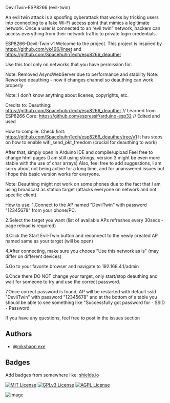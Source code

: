 DevilTwin-ESP8266 (evil-twin)

An evil twin attack is a spoofing cyberattack that works by tricking users into connecting to a fake Wi-Fi access point that mimics a legitimate network. Once a user is connected to an “evil twin” network, hackers can access everything from their network traffic to private login credentials.

ESP8266-Devil-Twin v1
Welcome to the project. This project is inspired by https://github.com/vk496/linset and https://github.com/SpacehuhnTech/esp8266_deauther

Use this tool only on networks that you have permission for.

Note: Removed AsyncWebServer due to performance and stability Note: Reworked deauthing - now it changes channel so deauthing can work properly

Note: I don't know anything about licenes, copyrights, etc.

Credits to: Deauthing: https://github.com/SpacehuhnTech/esp8266_deauther // Learned from ESP8266 Core: https://github.com/espressif/arduino-esp32 // Edited and used

How to compile:
Check first: https://github.com/SpacehuhnTech/esp8266_deauther/tree/v1 It has steps on how to enable wifi_send_pkt_freedom (crucial for deauthing to work)

After that, simply open in Arduino IDE and compile/upload Feel free to change html pages (I am still using strings, version 3 might be even more stable with the use of char arrays) Also, feel free to add suggestions, I am sorry about not being active for a long time, and for unanswered issues but I hope this basic version works for everyone.

Note: Deauthing might not work on some phones due to the fact that I am using broadcast as station target (attacks everyone on network and not specific client).

How to use:
1.Connect to the AP named "DevilTwin" with password "12345678" from your phone/PC.

2.Select the target you want (list of available APs refreshes every 30secs - page reload is required)

3.Click the Start Evil-Twin button and reconnect to the newly created AP named same as your target (will be open)

4.After connecting, make sure you chooes "Use this network as is" (may differ on different devices)

5.Go to your favorite browser and navigate to 192.168.4.1/admin

6.Once there DO NOT change your target, only start/stop deauthing and wait for someone to try and use the correct password.

7.Once correct password is found, AP will be restarted with default ssid "DevilTwin" with password "12345678" and at the bottom of a table you should be able to see something like "Successfully got password for - SSID - Password

If you have any questions, feel free to post in the issues section
## Authors

- [@mkshaon.exe](https://www.facebook.com/mkshaonexe/)


## Badges

Add badges from somewhere like: [shields.io](https://shields.io/)

[![MIT License](https://img.shields.io/badge/License-MIT-green.svg)](https://choosealicense.com/licenses/mit/)
[![GPLv3 License](https://img.shields.io/badge/License-GPL%20v3-yellow.svg)](https://opensource.org/licenses/)
[![AGPL License](https://img.shields.io/badge/license-AGPL-blue.svg)](http://www.gnu.org/licenses/agpl-3.0)


![image](https://user-images.githubusercontent.com/90413704/138065091-22a7fdd9-0766-4c0a-bcd7-25a8a0217ce4.png)
